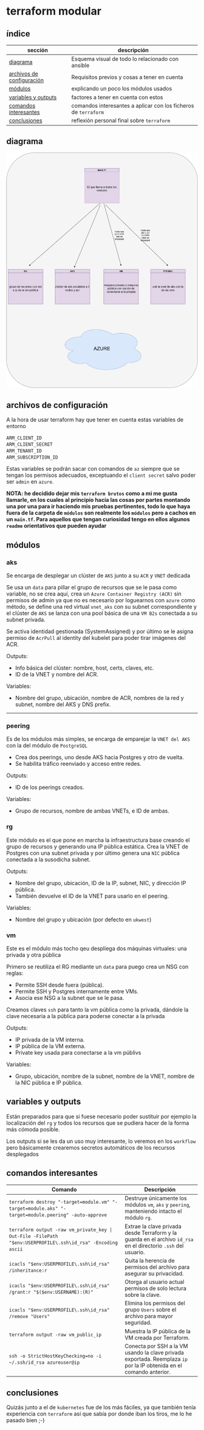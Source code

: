# terraform modular

## índice

| sección        | descripción                                 |
|----------------|---------------------------------------------|
| [diagrama](#diagrama)         | Esquema visual de todo lo relacionado con ansible       |
| [archivos de configuración](#archivosdeconfiguración)     | Requisitos previos y cosas a tener en cuenta                 |
| [módulos](#modulos)     | explicando un poco los módulos usados         |
| [variables y outputs](#variablesyoutputs) | factores a tener en cuenta con estos |
| [comandos interesantes](#comandosinteresantes)      | comandos interesantes a aplicar con los ficheros de `terraform`             |
| [conclusiones](#conclusiones)      | reflexión personal final sobre `terraform`             |

## diagrama

![](./diagrama2.png)

## archivos de configuración

A la hora de usar terraform hay que tener en cuenta estas variables de entorno

```bash
ARM_CLIENT_ID
ARM_CLIENT_SECRET
ARM_TENANT_ID
ARM_SUBSCRIPTION_ID
```

Estas variables se podrán sacar con comandos de `az` siempre que se tengan los permisos adecuados, exceptuando el `client secret` salvo poder ser `admin` en `azure`.

**NOTA: he decidido dejar mis `terraform brutos` como a mi me gusta llamarle, en los cuales al principio hacía las cosas por partes montando una por una para ir haciendo mis pruebas pertinentes, todo lo que haya fuera de la carpeta de `módulos` son realmente los `módulos` pero a cachos en un `main.tf`. Para aquellos que tengan curiosidad tengo en ellos algunos `readme` orientativos que pueden ayudar**

## módulos

### aks

Se encarga de desplegar un clúster de `AKS` junto a su `ACR` y `VNET` dedicada

Se usa un `data` para pillar el grupo de recursos que se le pasa como variable, no se crea aquí, crea un `Azure Container Registry (ACR)` sin permisos de admin ya que no es necesario por loguearnos con `azure` como método, se define una red virtual `vnet_aks` con su subnet correspondiente y el clúster de `AKS` se lanza con una pool básica de una `VM B2s` conectada a su subnet privada.

Se activa identidad gestionada (SystemAssigned) y por último se le asigna permiso de `AcrPull` al identity del kubelet para poder tirar imágenes del ACR.

Outputs:
- Info básica del clúster: nombre, host, certs, claves, etc.
- ID de la VNET y nombre del ACR.

Variables:
- Nombre del grupo, ubicación, nombre de ACR, nombres de la red y subnet, nombre del AKS y DNS prefix.

---

### peering

Es de los módulos más simples, se encarga de emparejar la `VNET del AKS` con la del módulo de `PostgreSQL`

- Crea dos peerings, uno desde AKS hacia Postgres y otro de vuelta.
- Se habilita tráfico reenviado y acceso entre redes.

Outputs:
- ID de los peerings creados.

Variables:
- Grupo de recursos, nombre de ambas VNETs, e ID de ambas.

### rg

Este módulo es el que pone en marcha la infraestructura base creando el grupo de recursos y generando una IP pública estática. Crea la VNET de Postgres con una subnet privada y por último genera una `NIC` pública conectada a la susodicha subnet.

Outputs:
- Nombre del grupo, ubicación, ID de la IP, subnet, NIC, y dirección IP pública.
- También devuelve el ID de la VNET para usarlo en el peering.

Variables:
- Nombre del grupo y ubicación (por defecto en `ukwest`)

### vm

Este es el módulo más tocho qeu despliega dos máquinas virtuales: una privada y otra pública

Primero se reutiliza el RG mediante un `data` para puego crea un NSG con reglas:
- Permite SSH desde fuera (pública).
- Permite SSH y Postgres internamente entre VMs.
- Asocia ese NSG a la subnet que se le pasa.

Creamos claves `ssh` para tanto la vm pública como la privada, dándole la clave necesaria a la pública para poderse conectar a la privada

Outputs:
- IP privada de la VM interna.
- IP pública de la VM externa.
- Private key usada para conectarse a la vm públivs

Variables:
- Grupo, ubicación, nombre de la subnet, nombre de la VNET, nombre de la NIC pública e IP pública.

## variables y outputs

Están preparados para que si fuese necesario poder sustituir por ejemplo la localización del `rg` y todos los recursos que se pudiera hacer de la forma más cómoda posible.

Los outputs si se les da un uso muy interesante, lo veremos en los `workflow` pero básicamente crearemos secretos automáticos de los recursos desplegados

## comandos interesantes

| Comando | Descripción |
|--------|-------------|
| `terraform destroy "-target=module.vm" "-target=module.aks" "-target=module.peering" -auto-approve` | Destruye únicamente los módulos `vm`, `aks` y `peering`, manteniendo intacto el módulo `rg`. |
| `terraform output -raw vm_private_key \| Out-File -FilePath "$env:USERPROFILE\.ssh\id_rsa" -Encoding ascii` | Extrae la clave privada desde Terraform y la guarda en el archivo `id_rsa` en el directorio `.ssh` del usuario. |
| `icacls "$env:USERPROFILE\.ssh\id_rsa" /inheritance:r` | Quita la herencia de permisos del archivo para asegurar su privacidad. |
| `icacls "$env:USERPROFILE\.ssh\id_rsa" /grant:r "$($env:USERNAME):(R)"` | Otorga al usuario actual permisos de solo lectura sobre la clave. |
| `icacls "$env:USERPROFILE\.ssh\id_rsa" /remove "Users"` | Elimina los permisos del grupo `Users` sobre el archivo para mayor seguridad. |
| `terraform output -raw vm_public_ip` | Muestra la IP pública de la VM creada por Terraform. |
| `ssh -o StrictHostKeyChecking=no -i ~/.ssh/id_rsa azureuser@ip` | Conecta por SSH a la VM usando la clave privada exportada. Reemplaza `ip` por la IP obtenida en el comando anterior. |

## conclusiones

Quizás junto a el de `kubernetes` fue de los más fáciles, ya que también tenía experiencia con `terraform` así que sabía por donde iban los tiros, me lo he pasado bien ;-)




